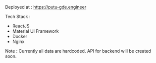 Deployed at : https://putu-gde.engineer

Tech Stack : 
  - ReactJS
  - Material UI Framework
  - Docker
  - Nginx

Note : Currently all data are hardcoded. API for backend will be created soon.
  
  
